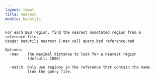 ```yaml
---
layout: templ
title: nearest
module: bedutils
---
```

    
    For each BED region, find the nearest annotated region from a reference file.
    Usage: bedutils nearest {-max val} query.bed reference.bed
    
    Options:
      -max    The maximal distance to look for a nearest region
              (default: 100K)
    
      -match  Only use regions in the reference that contain the name
              from the query file.
    
    
